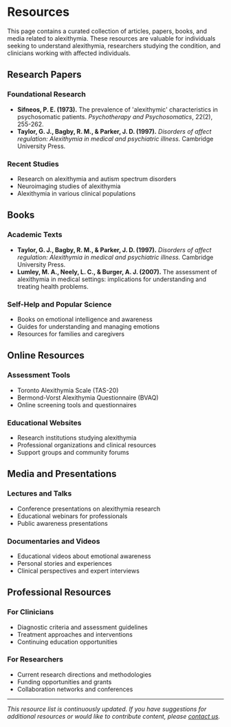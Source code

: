 # Resources

This page contains a curated collection of articles, papers, books, and media related to alexithymia. These resources are valuable for individuals seeking to understand alexithymia, researchers studying the condition, and clinicians working with affected individuals.

## Research Papers

### Foundational Research
- **Sifneos, P. E. (1973).** The prevalence of 'alexithymic' characteristics in psychosomatic patients. *Psychotherapy and Psychosomatics*, 22(2), 255-262.
- **Taylor, G. J., Bagby, R. M., & Parker, J. D. (1997).** *Disorders of affect regulation: Alexithymia in medical and psychiatric illness.* Cambridge University Press.

### Recent Studies
- Research on alexithymia and autism spectrum disorders
- Neuroimaging studies of alexithymia
- Alexithymia in various clinical populations

## Books

### Academic Texts
- **Taylor, G. J., Bagby, R. M., & Parker, J. D. (1997).** *Disorders of affect regulation: Alexithymia in medical and psychiatric illness.* Cambridge University Press.
- **Lumley, M. A., Neely, L. C., & Burger, A. J. (2007).** The assessment of alexithymia in medical settings: implications for understanding and treating health problems.

### Self-Help and Popular Science
- Books on emotional intelligence and awareness
- Guides for understanding and managing emotions
- Resources for families and caregivers

## Online Resources

### Assessment Tools
- Toronto Alexithymia Scale (TAS-20)
- Bermond-Vorst Alexithymia Questionnaire (BVAQ)
- Online screening tools and questionnaires

### Educational Websites
- Research institutions studying alexithymia
- Professional organizations and clinical resources
- Support groups and community forums

## Media and Presentations

### Lectures and Talks
- Conference presentations on alexithymia research
- Educational webinars for professionals
- Public awareness presentations

### Documentaries and Videos
- Educational videos about emotional awareness
- Personal stories and experiences
- Clinical perspectives and expert interviews

## Professional Resources

### For Clinicians
- Diagnostic criteria and assessment guidelines
- Treatment approaches and interventions
- Continuing education opportunities

### For Researchers
- Current research directions and methodologies
- Funding opportunities and grants
- Collaboration networks and conferences

---

*This resource list is continuously updated. If you have suggestions for additional resources or would like to contribute content, please [contact us](contact.md).*
